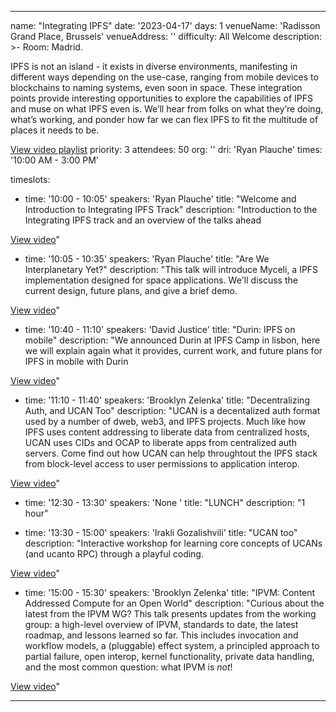 ---

name: "Integrating IPFS"
date: '2023-04-17'
days: 1
venueName: 'Radisson Grand Place, Brussels'
venueAddress: ''
difficulty: All Welcome
description: >-
  Room: Madrid.
  
  IPFS is not an island - it exists in diverse environments, manifesting in different ways depending on the use-case, ranging from mobile devices to blockchains to naming systems, even soon in space. These integration points provide interesting opportunities to explore the capabilities of IPFS and muse on what IPFS even is. We’ll hear from folks on what they’re doing, what’s working, and ponder how far we can flex IPFS to fit the multitude of places it needs to be.

<a href="https://youtube.com/playlist?list=PLuhRWgmPaHtTI0MS6ZjSJjBxZp7rcjSS_">View video playlist</a>
priority: 3
attendees: 50
org: ''
dri: 'Ryan Plauche'
times: '10:00 AM - 3:00 PM'

timeslots:
  - time: '10:00 - 10:05'
    speakers: 'Ryan Plauche'
    title: "Welcome and Introduction to Integrating IPFS Track"
    description: "Introduction to the Integrating IPFS track and an overview of the talks ahead

<a href="https://youtu.be/drvFcbykHYY">View video</a>"

  - time: '10:05 - 10:35'
    speakers: 'Ryan Plauche'
    title: "Are We Interplanetary Yet?"
    description: "This talk will introduce Myceli, a IPFS implementation designed for space applications. We'll discuss the current design, future plans, and give a brief demo.

<a href="https://youtu.be/SCrnJ8fdCQo">View video</a>"

  - time: '10:40 - 11:10'
    speakers: 'David Justice'
    title: "Durin: IPFS on mobile"
    description: "We announced Durin at IPFS Camp in lisbon, here we will explain again what it provides, current work, and future plans for IPFS in mobile with Durin

<a href="https://youtu.be/QkhnKm-fCs4">View video</a>"

  - time: '11:10 - 11:40'
    speakers: 'Brooklyn Zelenka'
    title: "Decentralizing Auth, and UCAN Too"
    description: "UCAN is a decentalized auth format used by a number of dweb, web3, and IPFS projects. Much like how IPFS uses content addressing to liberate data from centralized hosts, UCAN uses CIDs and OCAP to liberate apps from centralized auth servers. Come find out how UCAN can help throughtout the IPFS stack from block-level access to user permissions to application interop.

<a href="https://youtu.be/MuHfrqw9gQA">View video</a>"

  - time: '12:30 - 13:30'
    speakers: 'None '
    title: "LUNCH"
    description: "1 hour"

  - time: '13:30 - 15:00'
    speakers: 'Irakli Gozalishvili'
    title: "UCAN too"
    description: "Interactive workshop for learning core concepts of UCANs (and ucanto RPC) through a playful coding. 

<a href="https://youtu.be/EIvZy58IhmI">View video</a>"

  - time: '15:00 - 15:30'
    speakers: 'Brooklyn Zelenka'
    title: "IPVM: Content Addressed Compute for an Open World"
    description: "Curious about the latest from the IPVM WG? This talk presents updates from the working group: a high-level overview of IPVM, standards to date, the latest roadmap, and lessons learned so far. This includes invocation and workflow models, a (pluggable) effect system, a principled approach to partial failure, open interop, kernel functionality, private data handling, and the most common question: what IPVM is *not*!

<a href="https://youtu.be/jhtEYr3ORfk">View video</a>"

---